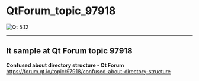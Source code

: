 ﻿# QtForum_topic_97918
![Qt 5.12](https://img.shields.io/badge/Qt-5.12-brightgreen.svg)

---

## It sample at Qt Forum topic 97918
**Confused about directory structure - Qt Forum**
https://forum.qt.io/topic/97918/confused-about-directory-structure
